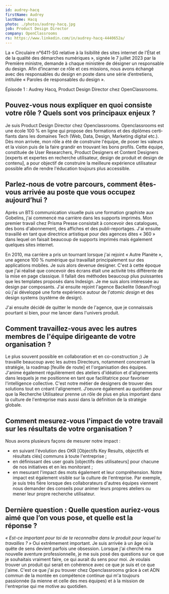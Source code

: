 ```yaml
---
id: audrey-hacq
firstName: Audrey
lastName: Hacq
photo: ./photos/audrey-hacq.jpg
job: Product Design Director
company: OpenClassrooms
rs: https://www.linkedin.com/in/audrey-hacq-4440652a/
---
```


<p class="fr-text--lead">La «&nbsp;Circulaire n°6411-SG relative à la lisibilité des sites internet de l'État et de la qualité des démarches numériques&nbsp;», signée le 7 juillet 2023 par la Première ministre, demande à chaque ministère de désigner un responsable du design. Afin d’incarner ce rôle et ces missions, nous avons échangé avec des responsables du design en poste dans une série d’entretiens, intitulée «&nbsp;Paroles de responsables du design&nbsp;». 
  
Épisode 1&nbsp;: Audrey Hacq, <span lang="en">Product Design Director<span lang="en"> chez OpenClassrooms.</p>

<h2 class="fr-h6">Pouvez-vous nous expliquer en quoi consiste votre rôle&nbsp;? Quels sont vos principaux enjeux&nbsp;?</h2>

Je suis <span lang="en">Product Design Director<span lang="en"> chez Openclassrooms. Openclassrooms est une école 100&nbsp;% en ligne qui propose des formations et des diplômes certifiants dans les domaines Tech (Web, Data, Design, Marketing digital etc.). Dès mon arrivée, mon rôle a été de construire l'équipe, de poser les valeurs et la vision puis de la faire grandir en trouvant les bons profils. Cette équipe, constituée de <span lang="en">User Researchers, Product Designers</span> et <span lang="en">Content Designers</span> [experts et expertes en recherche utilisateur, design de produit et design de contenu], a pour objectif de construire la meilleure expérience utilisateur possible afin de rendre l'éducation toujours plus accessible.

<h2 class="fr-h6">Parlez-nous de votre parcours, comment êtes-vous arrivée au poste que vous occupez aujourd’hui&nbsp;?</h2>

Après un BTS communication visuelle puis une formation graphiste aux Gobelins, j'ai commencé ma carrière dans les supports imprimés. Mon premier travail chez Prisma Presse consistait à concevoir des catalogues, des bons d'abonnement, des affiches et des publi-reportages. J'ai ensuite travaillé en tant que directrice artistique pour des agences dites «&nbsp;360&nbsp;» dans lequel on faisait beaucoup de supports imprimés mais également quelques sites internet. 

En 2010, ma carrière a pris un tournant lorsque j'ai rejoint «&nbsp;Autre Planète&nbsp;», une agence 100&nbsp;% numérique qui travaillait principalement sur des applications mobiles. Je suis alors devenue designer. C'est à cette époque que j'ai réalisé que concevoir des écrans était une activité très différente de la mise en page classique. Il fallait des méthodes beaucoup plus puissantes que les templates proposés dans Indesign. Je me suis alors intéressée au design par composants. J'ai ensuite rejoint l'agence Backelite (Idean/Frog) où j'ai développé une forte expérience autour de l'*atomic design* et des design systems (système de design). 

J'ai ensuite décidé de quitter le monde de l'agence, que je connaissais pourtant si bien, pour me lancer dans l'univers produit.

<h2 class="fr-h6">Comment travaillez-vous avec les autres membres de l'équipe dirigeante de votre organisation&nbsp;?</h2>

Le plus souvent possible en collaboration et en co-construction&nbsp;;) Je travaille beaucoup avec les autres Directeurs, notamment concernant la stratégie, la <span lang="en">roadmap</span> [feuille de route] et l'organisation des équipes. J'anime également régulièrement des ateliers d'idéation et d'alignements dans lesquels je me positionne en tant que facilitatrice pour favoriser l'intelligence collective. C'est notre métier de designers de trouver des solutions tout en créant l'alignement. J’oeuvre également au quotidien pour que la Recherche Utilisateur prenne un rôle de plus en plus important dans la culture de l'entreprise mais aussi dans la définition de la stratégie globale.

<h2 class="fr-h6">Comment mesurez-vous l'impact de votre travail sur les résultats de votre organisation&nbsp;?</h2>

Nous avons plusieurs façons de mesurer notre impact&nbsp;:
- en suivant l'évolution des OKR [<span lang="en">Objectifs Key Results</span>, objectifs et résultats clés] communs à toute l'entreprise&nbsp;;
- en définissant des <span lang="en">user goals</span> [objectifs des utilisateurs] pour chacune de nos initiatives et en les monitorant&nbsp;;
- en mesurant l'impact des mots également et leur compréhension. 
Notre impact est également visible sur la culture de l'entreprise. Par exemple, je suis très fière lorsque des collaborateurs d'autres équipes viennent nous demander des conseils pour animer leurs propres ateliers ou mener leur propre recherche utilisateur.

<h2 class="fr-h6">Dernière question&nbsp;: Quelle question auriez-vous aimé que l’on vous pose, et quelle est la réponse&nbsp;?</h2>

*«&nbsp;Est-ce important pour toi de te reconnaître dans le produit pour lequel tu travailles&nbsp;?&nbsp;»* Oui extrêmement important. Je suis arrivée à un âge où la quête de sens devient parfois une obsession. Lorsque j'ai cherché ma nouvelle aventure professionnelle, je me suis posé des questions sur ce que je souhaitais vraiment faire, ce qui aurait du sens pour moi. Je voulais trouver un produit qui serait en cohérence avec ce que je suis et ce que j'aime. C'est ce que j'ai pu trouver chez Openclassrooms grâce à cet ADN commun de la montée en compétence continue qui m'a toujours passionnée (la mienne et celle des mes équipes) et à la mission de l'entreprise qui me motive au quotidien.
